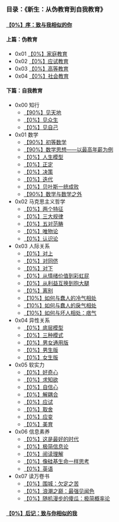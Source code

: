 ### 目录：《新生：从伪教育到自我教育》

#### [【0%】序：致与我相似的你]()

#### 上篇：伪教育

+ 0x01 [【0%】家庭教育]()
+ 0x02 [【0%】应试教育]()
+ 0x03 [【0%】高等教育]()
+ 0x04 [【0%】社会教育]()

#### 下篇：自我教育

+ 0x00 知行
  + [【90%】见天地]()
  + [【0%】见众生]()
  + [【0%】见自己]()
+ 0x01 数学
  + [【90%】初等数学]()
  + [【90%】数学思想——以最高年薪为例]()
  + [【0%】人生模型]()
  + [【0%】正定]()
  + [【0%】决策]()
  + [【0%】迭代]()
  + [【0%】贝叶斯一统成败]()
  + [【90%】数学与数学之外]()
+ 0x02 马克思主义哲学
  + [【0%】两个特征]()
  + [【0%】三大规律]()
  + [【0%】五对范畴]()
  + [【0%】唯物论]()
  + [【0%】认识论]()
+ 0x03 人际关系
  + [【0%】对上]()
  + [【0%】对同侪]()
  + [【0%】对下]()
  + [【0%】从情绪价值到彩虹屁]()
  + [【0%】从利益互换到抱大腿]()
  + [【0%】离别]()
  + [【10%】如何与蠢人的冷气相处]()
  + [【10%】如何与蠢人的戾气相处]()
  + [【10%】如何与坏人相处：痞气]()
+ 0x04 异性关系
  + [【0%】底层模型]()
  + [【0%】三种模式]()
  + [【0%】男女通用版]()
  + [【0%】男生版]()
  + [【0%】女生版]()
+ 0x05 软实力
  + [【0%】好奇心]()
  + [【0%】求知欲]()
  + [【0%】自信心]()
  + [【0%】解耦合]()
  + [【0%】应试]()
  + [【0%】取舍]()
  + [【0%】应变]()
  + [【0%】美育]()
+ 0x06 信息素养
  + [【0%】这是最好的时代]()
  + [【0%】极简信息论]()
  + [【0%】阅读理解]()
  + [【0%】像硅基生命一样思考]()
  + [【0%】英语]()
+ 0x07 读万卷书
  + [【0%】围城：欠定之苦]()
  + [【0%】浪潮之巅：最强见闻色]()
  + [【0%】随机漫步的傻瓜：极简概率论]()

#### [【0%】后记：致与你相似的我]()

